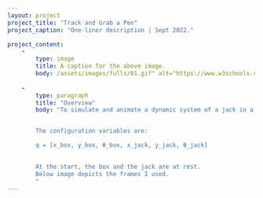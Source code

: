 ```yaml
---
layout: project
project_title: "Track and Grab a Pen"
project_caption: "One-liner description | Sept 2022."

project_content:
    - 
        type: image
        title: A caption for the above image.
        body: /assets/images/fulls/01.gif" alt="https://www.w3schools.com/bootstrap4/paris.jpg
    
    -
        type: paragraph
        title: "Overview"
        body: "To simulate and animate a dynamic system of a jack in a box when the box is shaken. We are considering a side view in 2-D.


        The configuration variables are:

        q = [x_box, y_box, θ_box, x_jack, y_jack, θ_jack]
        

        At the start, the box and the jack are at rest.
        Below image depicts the frames I used.
        "
---
```

